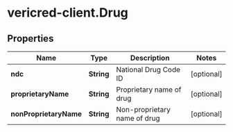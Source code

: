 # vericred-client.Drug

## Properties
Name | Type | Description | Notes
------------ | ------------- | ------------- | -------------
**ndc** | **String** | National Drug Code ID | [optional] 
**proprietaryName** | **String** | Proprietary name of drug | [optional] 
**nonProprietaryName** | **String** | Non-proprietary name of drug | [optional] 


